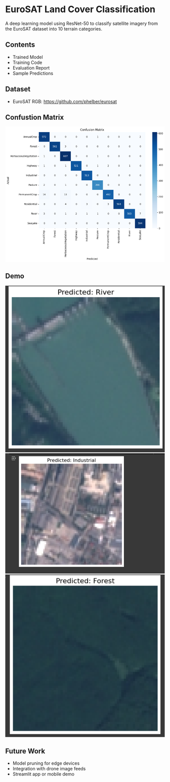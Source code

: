 # EuroSAT Land Cover Classification

A deep learning model using ResNet-50 to classify satellite imagery from the EuroSAT dataset into 10 terrain categories.

## Contents
- Trained Model
- Training Code
- Evaluation Report
- Sample Predictions

## Dataset
- EuroSAT RGB: https://github.com/phelber/eurosat

## Confustion Matrix
![screenshot](evaluation/download.png)

## Demo
![screenshot](assets/screenshots/image.png)
![screenshot](assets/screenshots/image1.png)
![screenshot](assets/screenshots/image2.png)

## Future Work
- Model pruning for edge devices
- Integration with drone image feeds
- Streamlit app or mobile demo
